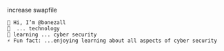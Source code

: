 increase swapfile



    👋 Hi, I’m @bonezall
    👀  ... technology
    🌱 learning ... cyber security
    ⚡ Fun fact: ...enjoying learning about all aspects of cyber security


